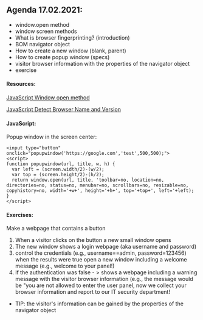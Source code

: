 ## Agenda 17.02.2021:

- window.open method
- window screen methods
- What is browser fingerprinting? (introduction)
- BOM navigator object
- How to create a new window (blank, parent)
- How to create popup window (specs)
- visitor browser information with the properties of the navigator object
- exercise

#### Resources:

[JavaScript Window open method](https://www.javatpoint.com/javascript-window-open-method)

[JavaScript Detect Browser Name and Version](https://www.tutorialrepublic.com/codelab.php?topic=javascript&file=detect-browser-name-and-version)

#### JavaScript:

Popup window in the screen center:

```
<input type="button" onclick="popupwindow('https://google.com','test',500,500);">
<script>
function popupwindow(url, title, w, h) {
  var left = (screen.width/2)-(w/2);
  var top = (screen.height/2)-(h/2);
  return window.open(url, title, 'toolbar=no, location=no, directories=no, status=no, menubar=no, scrollbars=no, resizable=no, copyhistory=no, width='+w+', height='+h+', top='+top+', left='+left);
}
</script>
```

#### Exercises:

Make a webpage that contains a button

1. When a visitor clicks on the button a new small window opens
2. The new window shows a login webpage (aka username and password)
3. control the credentials (e.g., username==admin, password=123456) when the results were true open a new window including a welcome message (e.g., welcome to your panel!)
4. if the authentication was false - > shows a webpage including a warning message with the visitor browser information (e.g., the message would be "you are not allowed to enter the user panel, now we collect your browser information
   and report to our IT security department!

- TIP: the visitor's information can be gained by the properties of the navigator object
